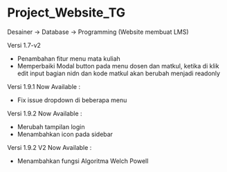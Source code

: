 # Project_Website_TG
Desainer -> Database -> Programming (Website membuat LMS)

Versi 1.7-v2 
- Penambahan fitur menu mata kuliah
- Memperbaiki Modal button pada menu dosen dan matkul, ketika di klik edit input bagian nidn dan kode matkul akan berubah menjadi readonly

Versi 1.9.1 Now Available :
- Fix issue dropdown di beberapa menu

Versi 1.9.2 Now Available :
- Merubah tampilan login
- Menambahkan icon pada sidebar

Versi 1.9.2 V2 Now Available :
- Menambahkan fungsi Algoritma Welch Powell

